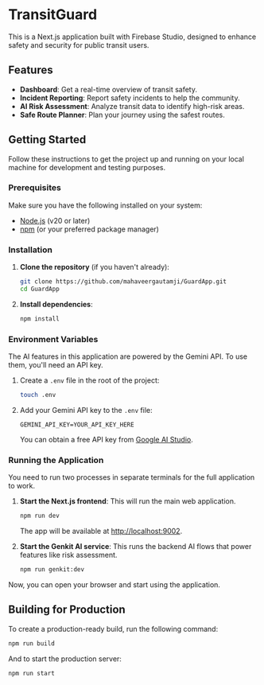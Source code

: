 # TransitGuard

This is a Next.js application built with Firebase Studio, designed to enhance safety and security for public transit users.

## Features

- **Dashboard**: Get a real-time overview of transit safety.
- **Incident Reporting**: Report safety incidents to help the community.
- **AI Risk Assessment**: Analyze transit data to identify high-risk areas.
- **Safe Route Planner**: Plan your journey using the safest routes.

## Getting Started

Follow these instructions to get the project up and running on your local machine for development and testing purposes.

### Prerequisites

Make sure you have the following installed on your system:

- [Node.js](https://nodejs.org/) (v20 or later)
- [npm](https://www.npmjs.com/) (or your preferred package manager)

### Installation

1.  **Clone the repository** (if you haven't already):
    ```bash
    git clone https://github.com/mahaveergautamji/GuardApp.git
    cd GuardApp
    ```

2.  **Install dependencies**:
    ```bash
    npm install
    ```

### Environment Variables

The AI features in this application are powered by the Gemini API. To use them, you'll need an API key.

1.  Create a `.env` file in the root of the project:
    ```bash
    touch .env
    ```

2.  Add your Gemini API key to the `.env` file:
    ```
    GEMINI_API_KEY=YOUR_API_KEY_HERE
    ```
    You can obtain a free API key from [Google AI Studio](https://aistudio.google.com/app/apikey).

### Running the Application

You need to run two processes in separate terminals for the full application to work.

1.  **Start the Next.js frontend**:
    This will run the main web application.
    ```bash
    npm run dev
    ```
    The app will be available at [http://localhost:9002](http://localhost:9002).

2.  **Start the Genkit AI service**:
    This runs the backend AI flows that power features like risk assessment.
    ```bash
    npm run genkit:dev
    ```

Now, you can open your browser and start using the application.

## Building for Production

To create a production-ready build, run the following command:

```bash
npm run build
```

And to start the production server:

```bash
npm run start
```
